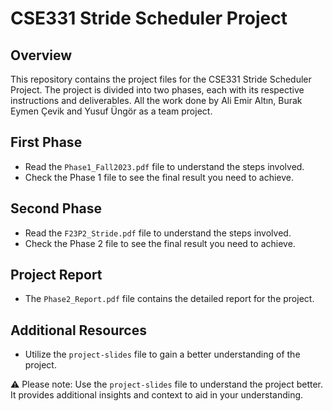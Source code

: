 # CSE331 Stride Scheduler Project

## Overview
This repository contains the project files for the CSE331 Stride Scheduler Project. The project is divided into two phases, each with its respective instructions and deliverables. All the work done by Ali Emir Altın, Burak Eymen Çevik and Yusuf Üngör as a team project.

## First Phase
- Read the `Phase1_Fall2023.pdf` file to understand the steps involved.
- Check the Phase 1 file to see the final result you need to achieve.

## Second Phase
- Read the `F23P2_Stride.pdf` file to understand the steps involved.
- Check the Phase 2 file to see the final result you need to achieve.

## Project Report
- The `Phase2_Report.pdf` file contains the detailed report for the project.

## Additional Resources
- Utilize the `project-slides` file to gain a better understanding of the project.

⚠️ Please note: Use the `project-slides` file to understand the project better. It provides additional insights and context to aid in your understanding.
